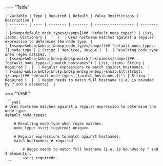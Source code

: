 <!--
  ~ Copyright (c) 2024 Arista Networks, Inc.
  ~ Use of this source code is governed by the Apache License 2.0
  ~ that can be found in the LICENSE file.
  -->
=== "Table"

    | Variable | Type | Required | Default | Value Restrictions | Description |
    | -------- | ---- | -------- | ------- | ------------------ | ----------- |
    | [<samp>default_node_types</samp>](## "default_node_types") | List, items: Dictionary |  |  |  | Uses hostname matches against a regular expression to determine the node type. |
    | [<samp>&nbsp;&nbsp;-&nbsp;node_type</samp>](## "default_node_types.[].node_type") | String | Required, Unique |  |  | Resulting node type when regex matches. |
    | [<samp>&nbsp;&nbsp;&nbsp;&nbsp;match_hostnames</samp>](## "default_node_types.[].match_hostnames") | List, items: String | Required |  |  | Regular expressions to match against hostnames. |
    | [<samp>&nbsp;&nbsp;&nbsp;&nbsp;&nbsp;&nbsp;-&nbsp;&lt;str&gt;</samp>](## "default_node_types.[].match_hostnames.[]") | String | Required |  |  | Regex needs to match full hostname (i.e. is bounded by ^ and $ elements). |

=== "YAML"

    ```yaml
    # Uses hostname matches against a regular expression to determine the node type.
    default_node_types:

        # Resulting node type when regex matches.
      - node_type: <str; required; unique>

        # Regular expressions to match against hostnames.
        match_hostnames: # required

            # Regex needs to match full hostname (i.e. is bounded by ^ and $ elements).
          - <str; required>
    ```
